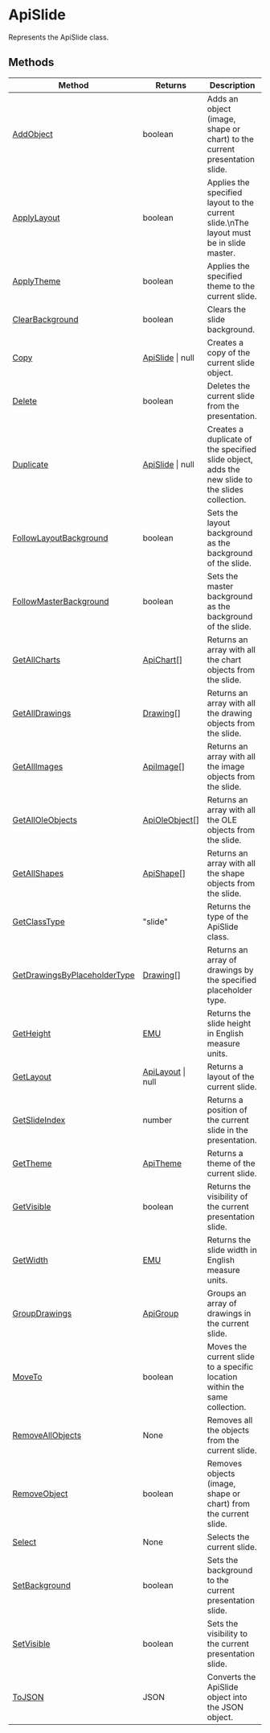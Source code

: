 # ApiSlide

Represents the ApiSlide class.


## Methods

| Method | Returns | Description |
| ------ | ------- | ----------- |
| [AddObject](./Methods/AddObject.md) | boolean | Adds an object (image, shape or chart) to the current presentation slide. |
| [ApplyLayout](./Methods/ApplyLayout.md) | boolean | Applies the specified layout to the current slide.\nThe layout must be in slide master. |
| [ApplyTheme](./Methods/ApplyTheme.md) | boolean | Applies the specified theme to the current slide. |
| [ClearBackground](./Methods/ClearBackground.md) | boolean | Clears the slide background. |
| [Copy](./Methods/Copy.md) | [ApiSlide](../ApiSlide/ApiSlide.md) \| null | Creates a copy of the current slide object. |
| [Delete](./Methods/Delete.md) | boolean | Deletes the current slide from the presentation. |
| [Duplicate](./Methods/Duplicate.md) | [ApiSlide](../ApiSlide/ApiSlide.md) \| null | Creates a duplicate of the specified slide object, adds the new slide to the slides collection. |
| [FollowLayoutBackground](./Methods/FollowLayoutBackground.md) | boolean | Sets the layout background as the background of the slide. |
| [FollowMasterBackground](./Methods/FollowMasterBackground.md) | boolean | Sets the master background as the background of the slide. |
| [GetAllCharts](./Methods/GetAllCharts.md) | [ApiChart](../ApiChart/ApiChart.md)[] | Returns an array with all the chart objects from the slide. |
| [GetAllDrawings](./Methods/GetAllDrawings.md) | [Drawing](../Enumeration/Drawing.md)[] | Returns an array with all the drawing objects from the slide. |
| [GetAllImages](./Methods/GetAllImages.md) | [ApiImage](../ApiImage/ApiImage.md)[] | Returns an array with all the image objects from the slide. |
| [GetAllOleObjects](./Methods/GetAllOleObjects.md) | [ApiOleObject](../ApiOleObject/ApiOleObject.md)[] | Returns an array with all the OLE objects from the slide. |
| [GetAllShapes](./Methods/GetAllShapes.md) | [ApiShape](../ApiShape/ApiShape.md)[] | Returns an array with all the shape objects from the slide. |
| [GetClassType](./Methods/GetClassType.md) | "slide" | Returns the type of the ApiSlide class. |
| [GetDrawingsByPlaceholderType](./Methods/GetDrawingsByPlaceholderType.md) | [Drawing](../Enumeration/Drawing.md)[] | Returns an array of drawings by the specified placeholder type. |
| [GetHeight](./Methods/GetHeight.md) | [EMU](../Enumeration/EMU.md) | Returns the slide height in English measure units. |
| [GetLayout](./Methods/GetLayout.md) | [ApiLayout](../ApiLayout/ApiLayout.md) \| null | Returns a layout of the current slide. |
| [GetSlideIndex](./Methods/GetSlideIndex.md) | number | Returns a position of the current slide in the presentation. |
| [GetTheme](./Methods/GetTheme.md) | [ApiTheme](../ApiTheme/ApiTheme.md) | Returns a theme of the current slide. |
| [GetVisible](./Methods/GetVisible.md) | boolean | Returns the visibility of the current presentation slide. |
| [GetWidth](./Methods/GetWidth.md) | [EMU](../Enumeration/EMU.md) | Returns the slide width in English measure units. |
| [GroupDrawings](./Methods/GroupDrawings.md) | [ApiGroup](../ApiGroup/ApiGroup.md) | Groups an array of drawings in the current slide. |
| [MoveTo](./Methods/MoveTo.md) | boolean | Moves the current slide to a specific location within the same collection. |
| [RemoveAllObjects](./Methods/RemoveAllObjects.md) | None | Removes all the objects from the current slide. |
| [RemoveObject](./Methods/RemoveObject.md) | boolean | Removes objects (image, shape or chart) from the current slide. |
| [Select](./Methods/Select.md) | None | Selects the current slide. |
| [SetBackground](./Methods/SetBackground.md) | boolean | Sets the background to the current presentation slide. |
| [SetVisible](./Methods/SetVisible.md) | boolean | Sets the visibility to the current presentation slide. |
| [ToJSON](./Methods/ToJSON.md) | JSON | Converts the ApiSlide object into the JSON object. |
